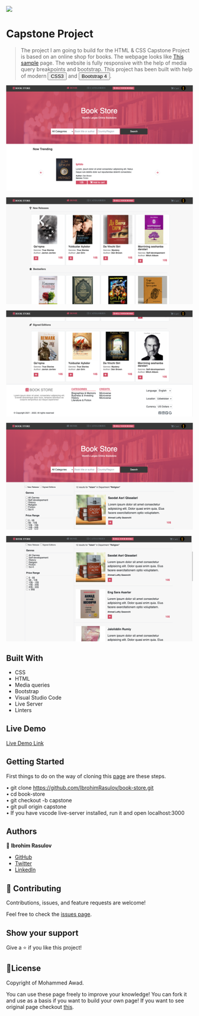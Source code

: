 ![](https://img.shields.io/badge/Microverse-blueviolet)

# Capstone Project

> The project I am going to build for the HTML & CSS Capstone Project is based on an online shop for books. 
The webpage looks like <a href="https://www.notion.so/ZATTIX-design-full-view-ed43f6bdfe0144608d4f2fc18758e81a">This sample</a> page.
The website is fully responsive with the help of media query breakpoints and bootstrap. This project has been built with help of modern <button>CSS3</button> and <button>Bootstrap 4</button>.


![screenshot](./screenshot-1.png)

![screenshot](./screenshot-2.png)

![screenshot](./screenshot-3.png)

![screenshot](./screenshot-4.png)

![screenshot](./screenshot-5.png)

## Built With

- CSS
- HTML
- Media queries
- Bootstrap
- Visual Studio Code
- Live Server
- Linters

## Live Demo

[Live Demo Link](https://ibrohimrasulov.github.io/book-store/)

## Getting Started
First things to do on the way of cloning this <a href="https://ibrohimrasulov.github.io/book-store/">page</a> are these steps.

• git clone https://github.com/IbrohimRasulov/book-store.git <br>
• cd book-store <br>
• git checkout -b capstone <br>
• git pull origin capstone <br>
• If you have vscode live-server installed, run it and open localhost:3000

## Authors

👤 **Ibrohim Rasulov**

- [GitHub](https://github.com/IbrohimRasulov)
- [Twitter](https://twitter.com/IbrohimRasu1ov)
- [LinkedIn](https://www.linkedin.com/in/ibrohim-rasulov-a88352209/)

## 🤝 Contributing

Contributions, issues, and feature requests are welcome!

Feel free to check the [issues page](https://github.com/IbrohimRasulov/Newsweek/issues).

## Show your support

Give a ⭐️ if you like this project!

## 📝License

Copyright of Mohammed Awad.

You can use these page freely to improve your knowledge!
You can fork it and use as a basis if you want to build your own page!
If you want to see original page checkout [this](https://www.behance.net/gallery/24796463/ZATTIX).